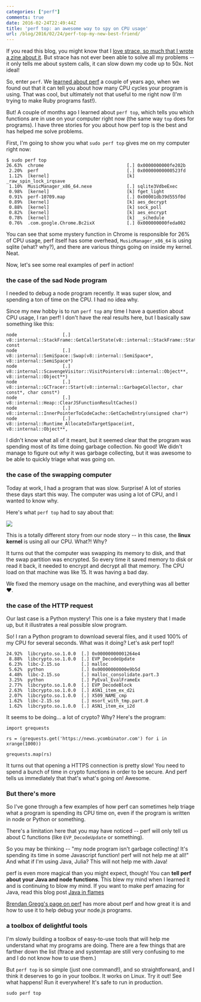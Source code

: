```yaml
---
categories: ["perf"]
comments: true
date: 2016-02-24T22:49:44Z
title: 'perf top: an awesome way to spy on CPU usage'
url: /blog/2016/02/24/perf-top-my-new-best-friend/
---
```


If you read this blog, you might know that I [love strace, so much that I wrote a zine about it](http://jvns.ca/blog/2015/04/14/strace-zine/). But strace has not ever been able to solve all my problems -- it only tells me about system calls, it can slow down my code up to 50x. Not ideal!

So, enter `perf`. We [learned about perf](http://jvns.ca/blog/2014/05/13/profiling-with-perf/) a couple of years ago, when we found out that it can tell you about how many CPU cycles your program is using. That was cool, but ultimately not that useful to me right now (I'm trying to make Ruby programs fast!).

But! A couple of months ago I learned about `perf top`, which tells you which functions are in use on your computer right now (the same way `top` does for programs). I have three stories for you about how perf top is the best and has helped me solve problems.

First, I'm going to show you what `sudo perf top` gives me on my computer right now:

```
$ sudo perf top
26.63%  chrome                               [.] 0x0000000000fe202b
 2.20%  perf                                 [.] 0x00000000000523fd
 1.12%  [kernel]                             [k] _raw_spin_lock_irqsave
 1.10%  MusicManager_x86_64.nexe             [.] sqlite3VdbeExec
 0.98%  [kernel]                             [k] fget_light
 0.91%  perf-10709.map                       [.] 0x00001db39d555f0d
 0.89%  [kernel]                             [k] aes_decrypt
 0.88%  [kernel]                             [k] sock_poll
 0.82%  [kernel]                             [k] aes_encrypt
 0.78%  [kernel]                             [k] __schedule
 0.76%  .com.google.Chrome.Bc2ixX            [.] 0x000000000feda002
```

You can see that some mystery function in Chrome is responsible for 26% of CPU usage, perf itself has some overhead, `MusicManager_x86_64` is using sqlite (what? why?), and there are various things going on inside my kernel. Neat.

Now, let's see some real examples of perf in action!

### the case of the sad Node program

I needed to debug a node program recently. It was super slow, and spending a ton of time on the CPU. I had no idea why.

Since my new hobby is to run `perf top` any time I have a question about CPU usage, I ran perf! I don't have the real results here, but I basically saw something like this:

```
node                 [.] v8::internal::StackFrame::GetCallerState(v8::internal::StackFrame::State*) const
node                 [.] v8::internal::SemiSpace::Swap(v8::internal::SemiSpace*, v8::internal::SemiSpace*)
node                 [.] v8::internal::ScavengeVisitor::VisitPointers(v8::internal::Object**, v8::internal::Object**)
node                 [.] v8::internal::GCTracer::Start(v8::internal::GarbageCollector, char const*, char const*)
node                 [.] v8::internal::Heap::ClearJSFunctionResultCaches()
node                 [.] v8::internal::InnerPointerToCodeCache::GetCacheEntry(unsigned char*)
node                 [.] v8::internal::Runtime_AllocateInTargetSpace(int, v8::internal::Object**,
```

I didn't know what all of it meant, but it seemed clear that the program was spending most of its time doing garbage collection. No good! We didn't manage to figure out *why* it was garbage collecting, but it was awesome to be able to quickly triage what was going on.


### the case of the swapping computer

Today at work, I had a program that was slow. Surprise! A lot of stories these days start this way. The computer was using a lot of CPU, and I wanted to know why.

Here's what `perf top` had to say about that:

<img src="/images/swap-perf.png">

This is a totally different story from our node story -- in this case, the **linux kernel** is using all our CPU. What?! Why?

It turns out that the computer was swapping its memory to disk, and that the swap partition was encrypted. So every time it saved memory to disk or read it back, it needed to encrypt and decrypt all that memory. The CPU load on that machine was like 15. It was having a bad day.

We fixed the memory usage on the machine, and everything was all better ❤.

### the case of the HTTP request

Our last case is a Python mystery! This one is a fake mystery that I made up, but it illustrates a real possible slow program.

So! I ran a Python program to download several files, and it used 100% of my CPU for several seconds. What was it doing? Let's ask perf top!!

```
24.92%  libcrypto.so.1.0.0  [.] 0x00000000001264e4
 8.88%  libcrypto.so.1.0.0  [.] EVP_DecodeUpdate
 6.23%  libc-2.15.so        [.] malloc
 5.62%  python              [.] 0x00000000000e9b5d
 4.48%  libc-2.15.so        [.] malloc_consolidate.part.3
 3.25%  python              [.] PyEval_EvalFrameEx
 2.77%  libcrypto.so.1.0.0  [.] EVP_DecodeBlock
 2.63%  libcrypto.so.1.0.0  [.] ASN1_item_ex_d2i
 2.07%  libcrypto.so.1.0.0  [.] X509_NAME_cmp
 1.62%  libc-2.15.so        [.] msort_with_tmp.part.0
 1.62%  libcrypto.so.1.0.0  [.] ASN1_item_ex_i2d
```

It seems to be doing... a lot of crypto? Why? Here's the program:

```
import grequests

rs = (grequests.get('https://news.ycombinator.com') for i in xrange(1000))

grequests.map(rs)
```

It turns out that opening a HTTPS connection is pretty slow! You need to spend a bunch of time in crypto functions in order to be secure. And perf tells us immediately that that's what's going on! Awesome.

### But there's more

So I've gone through a few examples of how perf can sometimes help triage what a program is spending its CPU time on, even if the program is written in node or Python or something.

There's a limitation here that you may have noticed -- perf will only tell us about C functions (like `EVP_DecodeUpdate` or something).

So you may be thinking -- "my node program isn't garbage collecting! It's spending its time in some Javascript function! perf will not help me at all!" And what if I'm using Java, Julia? This will not help me with Java!

perf is even more magical than you might expect, though! You can **tell perf about your Java and node functions**. This blew my mind when I learned it and is continuing to blow my mind. If you want to make perf amazing for Java, read this blog post [Java in flames](http://techblog.netflix.com/2015/07/java-in-flames.html)

 [Brendan Gregg's page on perf](http://www.brendangregg.com/perf.html) has more about perf and how great it is and how to use it to help debug your node.js programs.

### a toolbox of delightful tools

I'm slowly building a toolbox of easy-to-use tools that will help me understand what my programs are doing. There are a few things that are farther down the list (ftrace and systemtap are still very confusing to me and I do not know how to use them.)

But `perf top` is so simple (just one command!), and so straightforward, and I think it deserves to go in your toolbox. It works on Linux. Try it out! See what happens! Run it everywhere! It's safe to run in production.

`sudo perf top`

